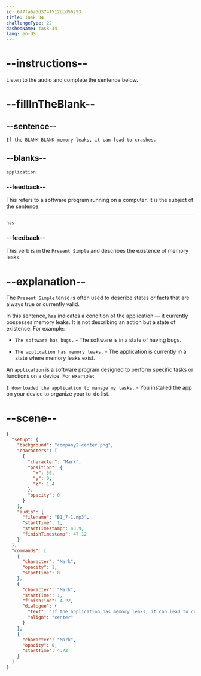 ```yaml
---
id: 677fa6a5d3741512bcd56293
title: Task 34
challengeType: 22
dashedName: task-34
lang: en-US
---
```


<!-- (audio) Mark: If the application has memory leaks, it can lead to crashes. -->

# --instructions--

Listen to the audio and complete the sentence below.

# --fillInTheBlank--

## --sentence--

`If the BLANK BLANK memory leaks, it can lead to crashes.`

## --blanks--

`application`

### --feedback--

This refers to a software program running on a computer. It is the subject of the sentence.

---

`has`

### --feedback--

This verb is in the `Present Simple` and describes the existence of memory leaks.

# --explanation--

The `Present Simple` tense is often used to describe states or facts that are always true or currently valid.

In this sentence, `has` indicates a condition of the application — it currently possesses memory leaks. It is not describing an action but a state of existence. For example:

- `The software has bugs.` - The software is in a state of having bugs.

- `The application has memory leaks.` - The application is currently in a state where memory leaks exist.

An `application` is a software program designed to perform specific tasks or functions on a device. For example:

`I downloaded the application to manage my tasks.` - You installed the app on your device to organize your to-do list.

# --scene--

```json
{
  "setup": {
    "background": "company2-center.png",
    "characters": [
      {
        "character": "Mark",
        "position": {
          "x": 50,
          "y": 0,
          "z": 1.4
        },
        "opacity": 0
      }
    ],
    "audio": {
      "filename": "B1_7-1.mp3",
      "startTime": 1,
      "startTimestamp": 43.9,
      "finishTimestamp": 47.12
    }
  },
  "commands": [
    {
      "character": "Mark",
      "opacity": 1,
      "startTime": 0
    },
    {
      "character": "Mark",
      "startTime": 1,
      "finishTime": 4.22,
      "dialogue": {
        "text": "If the application has memory leaks, it can lead to crashes.",
        "align": "center"
      }
    },
    {
      "character": "Mark",
      "opacity": 0,
      "startTime": 4.72
    }
  ]
}
```

